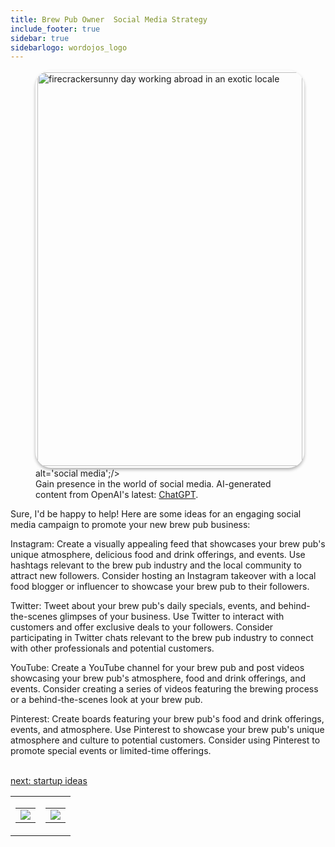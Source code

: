 ```yaml
---
title: Brew Pub Owner  Social Media Strategy
include_footer: true
sidebar: true
sidebarlogo: wordojos_logo
---
```

<figure>
    <img src='/uploads/socialmedia.jpg' style="width: 100%;height: 630px;padding: 3px; box-shadow: 0 3px 5px rgba(0,0,0,.3);border-radius: 25px;overflow: hidden;border: none;" align="middle"; alt='firecrackersunny day working abroad in an exotic locale';/> alt='social media';/>
    <figcaption>Gain presence in the world of social media.  AI-generated content from OpenAI's latest: <a href="https://openai.com/blog/chatgpt/" >ChatGPT</a>.</figcaption>
</figure>
<p>
Sure, I'd be happy to help! Here are some ideas for an engaging social media campaign to promote your new brew pub business:

Instagram: Create a visually appealing feed that showcases your brew pub's unique atmosphere, delicious food and drink offerings, and events. Use hashtags relevant to the brew pub industry and the local community to attract new followers. Consider hosting an Instagram takeover with a local food blogger or influencer to showcase your brew pub to their followers.

Twitter: Tweet about your brew pub's daily specials, events, and behind-the-scenes glimpses of your business. Use Twitter to interact with customers and offer exclusive deals to your followers. Consider participating in Twitter chats relevant to the brew pub industry to connect with other professionals and potential customers.

YouTube: Create a YouTube channel for your brew pub and post videos showcasing your brew pub's atmosphere, food and drink offerings, and events. Consider creating a series of videos featuring the brewing process or a behind-the-scenes look at your brew pub.

Pinterest: Create boards featuring your brew pub's food and drink offerings, events, and atmosphere. Use Pinterest to showcase your brew pub's unique atmosphere and culture to potential customers. Consider using Pinterest to promote special events or limited-time offerings.

<br>
<a href="https://workdojos.com/brewpub/startup">next: startup ideas</a>
</p>
<table border="0" cellpadding="0" cellspacing="0" width="600" id="templateColumns">
    <tr>
        <td align="center" valign="top" width="50%" class="templateColumnContainer">
            <table border="0" cellpadding="10" cellspacing="0" height="100%" width="100px">
                <tr>
                    <td class="leftColumnContent">
                      <a href="https://brewpub.workdojos.com">
                        <img src="/uploads/dash.png" class="columnImage" />
                    </td>
                </tr>
            </table>
        </td>
        <td align="center" valign="top" width="50%" class="templateColumnContainer">
            <table border="0" cellpadding="10" cellspacing="0" height="100%" width="100px">
                <tr>
                    <td class="rightColumnContent">
                      <a href="https://physicist.workdojos.com">
                        <img src="/uploads/randomdojo.png" class="columnImage" />
                    </td>
            </table>
        </td>
    </tr>
</table>